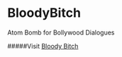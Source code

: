 # BloodyBitch

Atom Bomb for Bollywood Dialogues


#####Visit [Bloody Bitch](http://p4suhag.github.io/BloodyBitch/)

